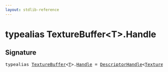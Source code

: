 ```yaml
---
layout: stdlib-reference
---
```


# typealias TextureBuffer\<T\>\.Handle

## Signature

<pre>
<span class='code_keyword'>typealias</span> <a href="/stdlib-reference/types/texturebuffer-07/index" class="code_type">TextureBuffer</a>&lt;<a href="/stdlib-reference/types/texturebuffer-07/index#typeparam-T" class="code_type">T</a>&gt;.<a href="/stdlib-reference/types/texturebuffer-07/handle-0" class="code_type">Handle</a> = <a href="/stdlib-reference/types/descriptorhandle-0a/index" class="code_type">DescriptorHandle</a>&lt;<a href="/stdlib-reference/types/texturebuffer-07/index" class="code_type">TextureBuffer</a>&lt;<a href="/stdlib-reference/types/texturebuffer-07/index#typeparam-T" class="code_type">T</a>&gt;&gt;;
</pre>

